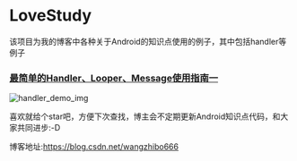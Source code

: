 # LoveStudy
该项目为我的博客中各种关于Android的知识点使用的例子，其中包括handler等例子
### [最简单的Handler、Looper、Message使用指南一](https://blog.csdn.net/wangzhibo666/article/details/86516422)
![handler_demo_img](https://img-blog.csdnimg.cn/20190116233034122.gif)

喜欢就给个star吧，方便下次查找，博主会不定期更新Android知识点代码，和大家共同进步:-D

博客地址:https://blog.csdn.net/wangzhibo666
